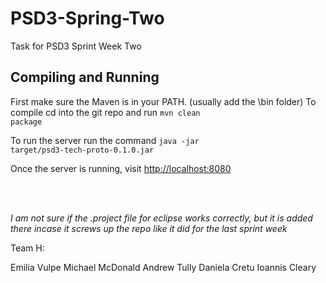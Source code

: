 PSD3-Spring-Two
===============

Task for PSD3 Sprint Week Two


Compiling and Running
---------------------
First make sure the Maven is in your PATH. (usually add the \bin folder)
To compile cd into the git repo and run <code>mvn clean package</code>

To run the server run the command <code>java -jar target/psd3-tech-proto-0.1.0.jar</code>

Once the server is running, visit [http://localhost:8080](http://localhost:8080)

<br>
<br>

*I am not sure if the .project file for eclipse works correctly, but it is added there incase it screws up the repo like it did for the last sprint week*


Team H:

Emilia Vulpe
Michael McDonald
Andrew Tully
Daniela Cretu
Ioannis Cleary